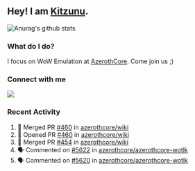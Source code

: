 ## Hey! I am [Kitzunu](https://Github.com/Kitzunu).

![Anurag's github stats](https://github-readme-stats.kitzunu.vercel.app/api?username=Kitzunu&show_icons=true)

### What do I do?

I focus on WoW Emulation at [AzerothCore](https://Github.com/AzerothCore). Come join us ;)

### Connect with me
[![](https://img.shields.io/badge/AzerothCore%20Discord-Connect%20with%20me!-green)](https://discord.com/invite/gkt4y2x)

### Recent Activity

<!--START_SECTION:activity-->
1. 🎉 Merged PR [#460](https://github.com/azerothcore/wiki/pull/460) in [azerothcore/wiki](https://github.com/azerothcore/wiki)
2. 💪 Opened PR [#460](https://github.com/azerothcore/wiki/pull/460) in [azerothcore/wiki](https://github.com/azerothcore/wiki)
3. 🎉 Merged PR [#454](https://github.com/azerothcore/wiki/pull/454) in [azerothcore/wiki](https://github.com/azerothcore/wiki)
4. 🗣 Commented on [#5622](https://github.com/azerothcore/azerothcore-wotlk/issues/5622) in [azerothcore/azerothcore-wotlk](https://github.com/azerothcore/azerothcore-wotlk)
5. 🗣 Commented on [#5620](https://github.com/azerothcore/azerothcore-wotlk/issues/5620) in [azerothcore/azerothcore-wotlk](https://github.com/azerothcore/azerothcore-wotlk)
<!--END_SECTION:activity-->
